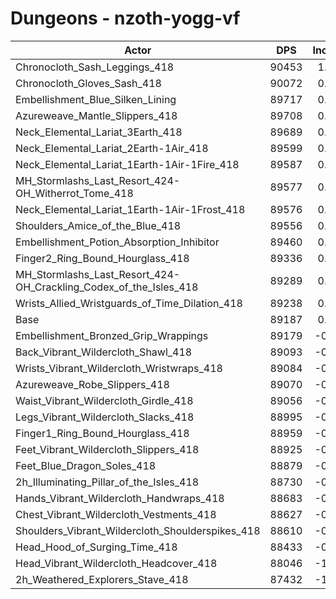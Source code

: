 # Dungeons - nzoth-yogg-vf
| Actor | DPS | Increase |
|---|:---:|:---:|
|Chronocloth_Sash_Leggings_418|90453|1.42%|
|Chronocloth_Gloves_Sash_418|90072|0.99%|
|Embellishment_Blue_Silken_Lining|89717|0.60%|
|Azureweave_Mantle_Slippers_418|89708|0.58%|
|Neck_Elemental_Lariat_3Earth_418|89689|0.56%|
|Neck_Elemental_Lariat_2Earth-1Air_418|89599|0.46%|
|Neck_Elemental_Lariat_1Earth-1Air-1Fire_418|89587|0.45%|
|MH_Stormlashs_Last_Resort_424-OH_Witherrot_Tome_418|89577|0.44%|
|Neck_Elemental_Lariat_1Earth-1Air-1Frost_418|89576|0.44%|
|Shoulders_Amice_of_the_Blue_418|89556|0.41%|
|Embellishment_Potion_Absorption_Inhibitor|89460|0.31%|
|Finger2_Ring_Bound_Hourglass_418|89336|0.17%|
|MH_Stormlashs_Last_Resort_424-OH_Crackling_Codex_of_the_Isles_418|89289|0.11%|
|Wrists_Allied_Wristguards_of_Time_Dilation_418|89238|0.06%|
|Base|89187|0.00%|
|Embellishment_Bronzed_Grip_Wrappings|89179|-0.01%|
|Back_Vibrant_Wildercloth_Shawl_418|89093|-0.10%|
|Wrists_Vibrant_Wildercloth_Wristwraps_418|89084|-0.12%|
|Azureweave_Robe_Slippers_418|89070|-0.13%|
|Waist_Vibrant_Wildercloth_Girdle_418|89056|-0.15%|
|Legs_Vibrant_Wildercloth_Slacks_418|88995|-0.22%|
|Finger1_Ring_Bound_Hourglass_418|88959|-0.26%|
|Feet_Vibrant_Wildercloth_Slippers_418|88925|-0.29%|
|Feet_Blue_Dragon_Soles_418|88879|-0.34%|
|2h_Illuminating_Pillar_of_the_Isles_418|88730|-0.51%|
|Hands_Vibrant_Wildercloth_Handwraps_418|88683|-0.56%|
|Chest_Vibrant_Wildercloth_Vestments_418|88627|-0.63%|
|Shoulders_Vibrant_Wildercloth_Shoulderspikes_418|88610|-0.65%|
|Head_Hood_of_Surging_Time_418|88433|-0.85%|
|Head_Vibrant_Wildercloth_Headcover_418|88046|-1.28%|
|2h_Weathered_Explorers_Stave_418|87432|-1.97%|
